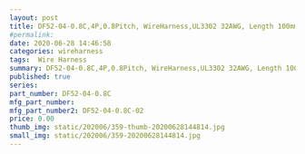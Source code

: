 ```yaml
---
layout: post
title: DF52-04-0.8C,4P,0.8Pitch, WireHarness,UL3302 32AWG, Length 100mm
#permalink: 
date: 2020-06-28 14:46:58
categories: wireharness
tags:  Wire Harness
summary: DF52-04-0.8C,4P,0.8Pitch, WireHarness,UL3302 32AWG, Length 100mm
published: true 
series: 
part_number: DF52-04-0.8C
mfg_part_number: 
mfg_part_number2: DF52-04-0.8C-02
price: 0.00
thumb_img: static/202006/359-thumb-20200628144814.jpg
small_img: static/202006/359-20200628144814.jpg
---
```



